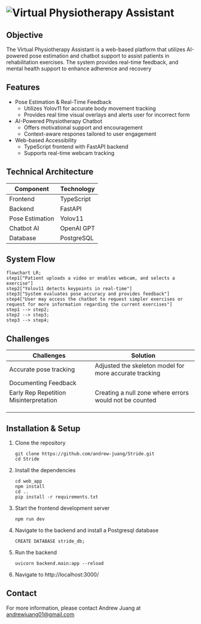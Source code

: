 # ![Virtual Physiotherapy Assistant](https://i.imgur.com/k8NPtEZ.gif)

## Objective
The Virtual Physiotherapy Assistant is a web-based platform that utilizes AI-powered pose estimation and chatbot support to assist patients in rehabilitation exercises. The system provides real-time feedback, and mental health support to enhance adherence and recovery

## Features
- Pose Estimation & Real-Time Feedback
  - Utilizes Yolov11 for accurate body movement tracking
  - Provides real time visual overlays and alerts user for incorrect form
- AI-Powered Physiotherapy Chatbot
  - Offers motivational support and encouragement
  - Context-aware respones tailored to user engagement
- Web-based Accessibility
  - TypeScript frontend with FastAPI backend
  - Supports real-time webcam tracking

## Technical Architecture
| Component       | Technology              |
|-----------------|-------------------------|
| Frontend        | TypeScript              |
| Backend         | FastAPI                 |
| Pose Estimation | Yolov11                 |
| Chatbot AI      | OpenAI GPT              |
| Database        | PostgreSQL              |


## System Flow
``` mermaid
flowchart LR;
step1["Patient uploads a video or enables webcam, and selects a exercise"]
step2["Yolov11 detects keypoints in real-time"]
step3["System evaluates pose accuracy and provides feedback"]
step4["User may access the chatbot to request simpler exercises or request for more information regarding the current exercises"]
step1 --> step2;
step2 --> step3;
step3 --> step4;
```

## Challenges
| Challenges             | Solution                                               |
|------------------------|--------------------------------------------------------|
| Accurate pose tracking | Adjusted the skeleton model for more accurate tracking |
| Documenting Feedback   |                                                        |
| Early Rep Repetition Misinterpretation                       | Creating a null zone where errors would not be counted                                                    |
|                        |                                                        |
|                        |                                                        |
|                        |                                                        |

## Installation & Setup
1. Clone the repository
   ```
   git clone https://github.com/andrew-juang/Stride.git
   cd Stride
   ```
2. Install the dependencies
   ```
   cd web_app
   npm install
   cd ..
   pip install -r requirements.txt
   ```
3. Start the frontend development server
   ```
   npm run dev
   ```
4. Navigate to the backend and install a Postgresql database
   ```
   CREATE DATABASE stride_db;
   ```
5. Run the backend
   ```
   uvicorn backend.main:app --reload
   ```
6. Navigate to http://localhost:3000/


## Contact
For more information, please contact Andrew Juang at andrewjuang01@gmail.com
